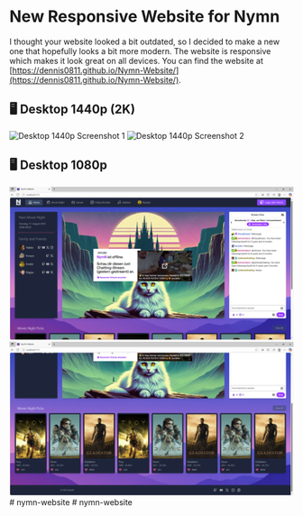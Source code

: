 # New Responsive Website for Nymn

I thought your website looked a bit outdated, so I decided to make a new one that hopefully looks a bit more modern.
The website is responsive which makes it look great on all devices.
You can find the website at [https://dennis0811.github.io/Nymn-Website/](https://dennis0811.github.io/Nymn-Website/).

## 🖥️ Desktop 1440p (2K)

![Desktop 1440p Screenshot 1](/public/screenshot-1440p.PNG)
![Desktop 1440p Screenshot 2](/public/screenshot-2-1440p.PNG)

## 🖥️ Desktop 1080p

![Desktop 1440p Screenshot 1](/public/screenshot-1080p.PNG)
![Desktop 1440p Screenshot 2](/public/screenshot-2-1080p.PNG)
#   n y m n - w e b s i t e 
 
 #   n y m n - w e b s i t e 
 
 